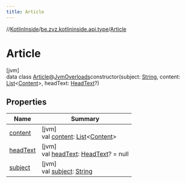 ```yaml
---
title: Article
---
```

//[KotlinInside](../../../index.html)/[be.zvz.kotlininside.api.type](../index.html)/[Article](index.html)



# Article



[jvm]\
data class [Article](index.html)@[JvmOverloads](https://kotlinlang.org/api/latest/jvm/stdlib/kotlin.jvm/-jvm-overloads/index.html)constructor(subject: [String](https://kotlinlang.org/api/latest/jvm/stdlib/kotlin/-string/index.html), content: [List](https://kotlinlang.org/api/latest/jvm/stdlib/kotlin.collections/-list/index.html)&lt;[Content](../../be.zvz.kotlininside.api.type.content/-content/index.html)&gt;, headText: [HeadText](../-head-text/index.html)?)



## Properties


| Name | Summary |
|---|---|
| [content](content.html) | [jvm]<br>val [content](content.html): [List](https://kotlinlang.org/api/latest/jvm/stdlib/kotlin.collections/-list/index.html)&lt;[Content](../../be.zvz.kotlininside.api.type.content/-content/index.html)&gt; |
| [headText](head-text.html) | [jvm]<br>val [headText](head-text.html): [HeadText](../-head-text/index.html)? = null |
| [subject](subject.html) | [jvm]<br>val [subject](subject.html): [String](https://kotlinlang.org/api/latest/jvm/stdlib/kotlin/-string/index.html) |

